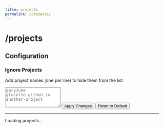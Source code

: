 ```yaml
---
title: projects
permalink: /projects/
---
```


# /projects

## Configuration

<div class="config-section">
  <h3>Ignore Projects</h3>
  <p>Add project names (one per line) to hide them from the list:</p>
  <textarea id="ignore-list" placeholder="garyJune&#10;glucolte.github.io&#10;another-project" rows="4"></textarea>
  <button id="apply-config" class="config-button">Apply Changes</button>
  <button id="reset-config" class="config-button secondary">Reset to Default</button>
</div>

---

<div id="projects-container">
  <div id="loading" class="loading">
    <div class="loading-spinner"></div>
    <p id="loading-text">Loading projects...</p>
  </div>
  <div id="error" class="error" style="display: none;">
    <p>Failed to load projects. Please try again later.</p>
    <button id="retry-button" class="retry-button">Retry</button>
  </div>
  <div id="projects-list" class="projects-list" style="display: none;">
    <!-- Projects will be dynamically loaded here -->
  </div>
</div>

<script>
class GitHubProjects {
  constructor() {
    this.username = 'gLuColte'; // Your GitHub username
    this.apiBase = 'https://api.github.com';
    this.ignoreList = this.loadIgnoreList();
    this.init();
  }

  loadIgnoreList() {
    const saved = localStorage.getItem('github-projects-ignore');
    return saved ? saved.split('\n').filter(name => name.trim()) : ['garyJune', 'glucolte.github.io'];
  }

  saveIgnoreList() {
    localStorage.setItem('github-projects-ignore', this.ignoreList.join('\n'));
  }

  async init() {
    this.setupConfigUI();
    try {
      await this.loadProjects();
    } catch (error) {
      console.error('Error loading projects:', error);
      this.showError();
    }
  }

  setupConfigUI() {
    const ignoreTextarea = document.getElementById('ignore-list');
    const applyButton = document.getElementById('apply-config');
    const resetButton = document.getElementById('reset-config');

    // Load current ignore list
    ignoreTextarea.value = this.ignoreList.join('\n');

    applyButton.addEventListener('click', () => {
      const newIgnoreList = ignoreTextarea.value
        .split('\n')
        .map(name => name.trim())
        .filter(name => name);
      
      this.ignoreList = newIgnoreList;
      this.saveIgnoreList();
      this.renderProjects(this.currentProjects || []);
    });

    resetButton.addEventListener('click', () => {
      this.ignoreList = [];
      this.saveIgnoreList();
      ignoreTextarea.value = '';
      this.renderProjects(this.currentProjects || []);
    });
  }

  async loadProjects() {
    const loadingEl = document.getElementById('loading');
    const errorEl = document.getElementById('error');
    const projectsEl = document.getElementById('projects-list');
    const loadingText = document.getElementById('loading-text');

    try {
      // Fetch repositories
      loadingText.textContent = 'Loading projects...';
      const reposResponse = await fetch(`${this.apiBase}/users/${this.username}/repos?sort=updated&per_page=100`);
      
      if (!reposResponse.ok) {
        if (reposResponse.status === 403) {
          throw new Error('GitHub API rate limit exceeded. Please try again later.');
        }
        throw new Error(`HTTP error! status: ${reposResponse.status}`);
      }
      
      const repos = await reposResponse.json();
      
      // Filter out forks, ignored projects, and GitHub Pages site
      const filteredRepos = repos
        .filter(repo => !repo.fork && 
                       repo.name !== this.username + '.github.io' &&
                       !this.ignoreList.includes(repo.name))
        .sort((a, b) => b.stargazers_count - a.stargazers_count);

      this.currentProjects = filteredRepos;

      // Projects are ready to render (no README fetching needed)
      this.renderProjects(filteredRepos);
      
      loadingEl.style.display = 'none';
      projectsEl.style.display = 'block';
      
    } catch (error) {
      console.error('Error fetching projects:', error);
      loadingEl.style.display = 'none';
      errorEl.style.display = 'block';
      errorEl.querySelector('p').textContent = error.message || 'Failed to load projects. Please try again later.';
    }
  }

  renderProjects(projects) {
    const projectsEl = document.getElementById('projects-list');
    
    if (projects.length === 0) {
      projectsEl.innerHTML = '<p>No projects found.</p>';
      return;
    }

    const projectsHTML = projects.map(project => this.createProjectCard(project)).join('');
    projectsEl.innerHTML = projectsHTML;
  }

  createProjectCard(project) {
    const languages = project.language ? `<span class="language">${project.language}</span>` : '';
    const stars = project.stargazers_count > 0 ? `<span class="stars">⭐ ${project.stargazers_count}</span>` : '';
    const updatedDate = new Date(project.updated_at).toLocaleDateString();

    return `
      <div class="project-card">
        <div class="project-header">
          <h3 class="project-title">
            <a href="${project.html_url}" target="_blank" rel="noopener">${project.name}</a>
          </h3>
          <div class="project-meta">
            ${languages}
            ${stars}
            <span class="updated">Updated ${updatedDate}</span>
          </div>
        </div>
        ${project.description ? `<p class="project-description">${project.description}</p>` : ''}
        <div class="project-links">
          <a href="${project.html_url}" target="_blank" rel="noopener">View on GitHub</a>
          ${project.homepage ? `<a href="${project.homepage}" target="_blank" rel="noopener">Live Demo</a>` : ''}
        </div>
      </div>
    `;
  }

  showError() {
    document.getElementById('loading').style.display = 'none';
    document.getElementById('error').style.display = 'block';
    
    // Setup retry button
    const retryButton = document.getElementById('retry-button');
    retryButton.addEventListener('click', () => {
      document.getElementById('error').style.display = 'none';
      document.getElementById('loading').style.display = 'block';
      this.loadProjects();
    });
  }
}

// Initialize when DOM is loaded
document.addEventListener('DOMContentLoaded', () => {
  new GitHubProjects();
});
</script>